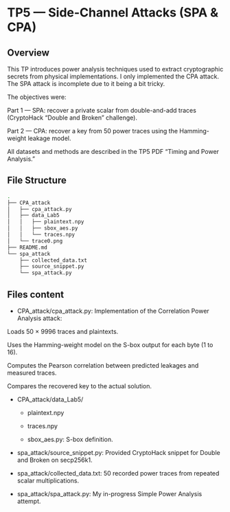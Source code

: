 # TP5 — Side-Channel Attacks (SPA & CPA)

## Overview

This TP introduces power analysis techniques used to extract cryptographic secrets from physical implementations.
I only implemented the CPA attack. The SPA attack is incomplete due to it being a bit tricky.

The objectives were:

Part 1 — SPA: recover a private scalar from double-and-add traces (CryptoHack “Double and Broken” challenge).

Part 2 — CPA: recover a key from 50 power traces using the Hamming-weight leakage model.

All datasets and methods are described in the TP5 PDF “Timing and Power Analysis.”

## File Structure

```bash
.
├── CPA_attack
│   ├── cpa_attack.py
│   ├── data_Lab5
│   │   ├── plaintext.npy
│   │   ├── sbox_aes.py
│   │   └── traces.npy
│   └── trace0.png
├── README.md
└── spa_attack
    ├── collected_data.txt
    ├── source_snippet.py
    └── spa_attack.py
```

## Files content

- CPA_attack/cpa_attack.py: Implementation of the Correlation Power Analysis attack:

Loads 50 × 9996 traces and plaintexts.

Uses the Hamming-weight model on the S-box output for each byte (1 to 16).

Computes the Pearson correlation between predicted leakages and measured traces.

Compares the recovered key to the actual solution.

- CPA_attack/data_Lab5/

    - plaintext.npy

    - traces.npy

    - sbox_aes.py: S-box definition.

- spa_attack/source_snippet.py: Provided CryptoHack snippet for Double and Broken on secp256k1.

- spa_attack/collected_data.txt: 50 recorded power traces from repeated scalar multiplications.

- spa_attack/spa_attack.py: My in-progress Simple Power Analysis attempt.